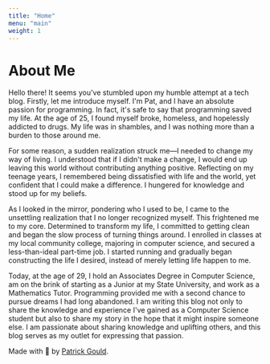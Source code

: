 ```yaml
---
title: "Home"
menu: "main"
weight: 1
---
```


# About Me

Hello there! It seems you've stumbled upon my humble attempt at a tech blog. Firstly, let me introduce myself. I'm Pat, and I have an absolute passion for programming. In fact, it's safe to say that programming saved my life. At the age of 25, I found myself broke, homeless, and hopelessly addicted to drugs. My life was in shambles, and I was nothing more than a burden to those around me.

For some reason, a sudden realization struck me—I needed to change my way of living. I understood that if I didn't make a change, I would end up leaving this world without contributing anything positive. Reflecting on my teenage years, I remembered being dissatisfied with life and the world, yet confident that I could make a difference. I hungered for knowledge and stood up for my beliefs.

As I looked in the mirror, pondering who I used to be, I came to the unsettling realization that I no longer recognized myself. This frightened me to my core. Determined to transform my life, I committed to getting clean and began the slow process of turning things around. I enrolled in classes at my local community college, majoring in computer science, and secured a less-than-ideal part-time job. I started running and gradually began constructing the life I desired, instead of merely letting life happen to me.

Today, at the age of 29, I hold an Associates Degree in Computer Science, am on the brink of starting as a Junior at my State University, and work as a Mathematics Tutor. Programming provided me with a second chance to pursue dreams I had long abandoned. I am writing this blog not only to share the knowledge and experience I've gained as a Computer Science student but also to share my story in the hope that it might inspire someone else. I am passionate about sharing knowledge and uplifting others, and this blog serves as my outlet for expressing that passion.


Made with 💟 by [Patrick Gould](https://github.com/Draekus).
